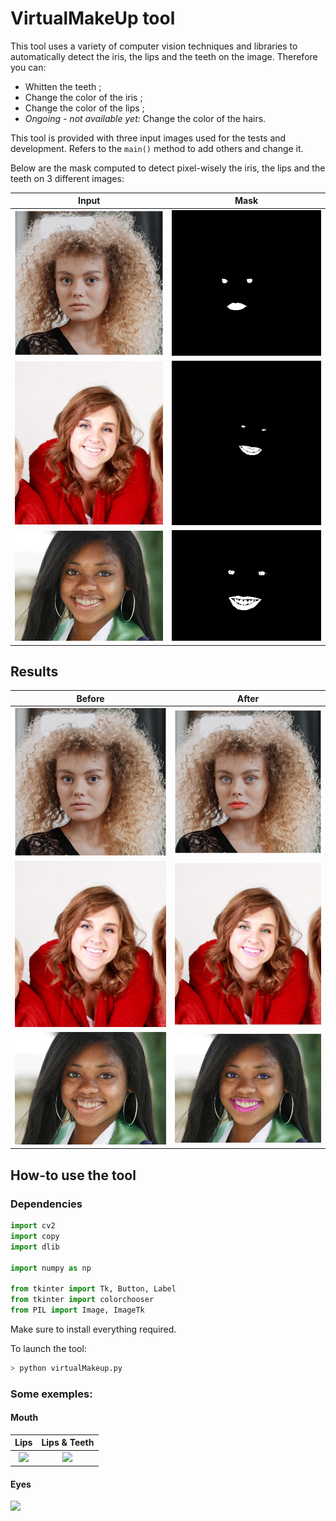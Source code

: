 
# VirtualMakeUp tool

This tool uses a variety of computer vision techniques and libraries to automatically detect the iris, the lips and the teeth on the image. Therefore you can:
- Whitten the teeth ;
- Change the color of the iris ;
- Change the color of the lips ;
- *Ongoing - not available yet:* Change the color of the hairs.

This tool is provided with three input images used for the tests and development. Refers to the `main()` method to add others and change it.

Below are the mask computed to detect pixel-wisely the iris, the lips and the teeth on 3 different images:

Input | Mask
:---: | :---:
![](https://github.com/JujuDel/VirtualMakeUp/blob/master/data/images/girl-no-makeup.jpg) | ![](https://github.com/JujuDel/VirtualMakeUp/blob/master/data/images/results/masks/girl-no-makeup.png)
![](https://github.com/JujuDel/VirtualMakeUp/blob/master/data/images/face1.png) | ![](https://github.com/JujuDel/VirtualMakeUp/blob/master/data/images/results/masks/face1.png)
![](https://github.com/JujuDel/VirtualMakeUp/blob/master/data/images/face2.png) | ![](https://github.com/JujuDel/VirtualMakeUp/blob/master/data/images/results/masks/face2.png)

## Results

Before | After
:---: | :---:
![](https://github.com/JujuDel/VirtualMakeUp/blob/master/data/images/girl-no-makeup.jpg) | ![](https://github.com/JujuDel/VirtualMakeUp/blob/master/data/images/results/whole/girl-no-makeup.png)
![](https://github.com/JujuDel/VirtualMakeUp/blob/master/data/images/face1.png) | ![](https://github.com/JujuDel/VirtualMakeUp/blob/master/data/images/results/whole/face1.png)
![](https://github.com/JujuDel/VirtualMakeUp/blob/master/data/images/face2.png) | ![](https://github.com/JujuDel/VirtualMakeUp/blob/master/data/images/results/whole/face2.png)

## How-to use the tool

### Dependencies

```python
import cv2
import copy
import dlib

import numpy as np

from tkinter import Tk, Button, Label
from tkinter import colorchooser
from PIL import Image, ImageTk
```
Make sure to install everything required.

To launch the tool:
```bash
> python virtualMakeup.py
```

### Some exemples:

#### Mouth

Lips | Lips & Teeth
:---: | :---:
![](https://github.com/JujuDel/VirtualMakeUp/blob/master/data/gifs/girl-no-makeup_Lips.gif) | ![](https://github.com/JujuDel/VirtualMakeUp/blob/master/data/gifs/face2_LipsTeeth.gif)

#### Eyes

![](https://github.com/JujuDel/VirtualMakeUp/blob/master/data/gifs/face2_Eyes.gif)
